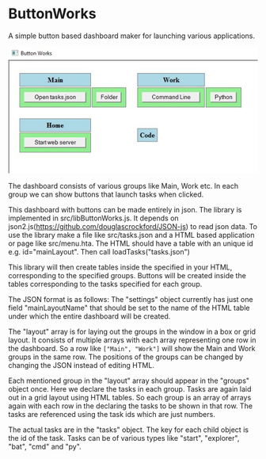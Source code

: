 # ButtonWorks
A simple button based dashboard maker for launching various applications.

![Basic Dashboard Image](images/BasicDash.JPG)

The dashboard consists of various groups like Main, Work etc. In each group we can show buttons that launch tasks when clicked.

This dashboard with buttons can be made entirely in json. The library is implemented in src/libButtonWorks.js. It depends on json2.js(https://github.com/douglascrockford/JSON-js) to read json data. To use the library make a file like src/tasks.json and a HTML based application or page like src/menu.hta. The HTML should have a table with an unique id e.g. id="mainLayout". Then call loadTasks("tasks.json")

This library will then create tables inside the specified in your HTML, corresponding to the specified groups. Buttons will be created inside the tables corresponding to the tasks specified for each group.

The JSON format is as follows:
The "settings" object currently has just one field "mainLayoutName" that should be set to the name of the HTML table under which the entire dashboard will be created.

The "layout" array is for laying out the groups in the window in a box or grid layout. It consists of multiple arrays with each array representing one row in the dashboard.
So a row like `["Main", "Work"]` will show the Main and Work groups in the same row.
The positions of the groups can be changed by changing the JSON instead of editing HTML.

Each mentioned group in the "layout" array should appear in the "groups" object once. Here we declare the tasks in each group. Tasks are again laid out in a grid layout using HTML tables. So each group is an array of arrays again with each row in the  declaring the tasks to be shown in that row. The tasks are referenced using the task ids which are just numbers.

The actual tasks are in the "tasks" object. The key for each child object is the id of the task. Tasks can be of various types like "start", "explorer", "bat", "cmd" and "py".

